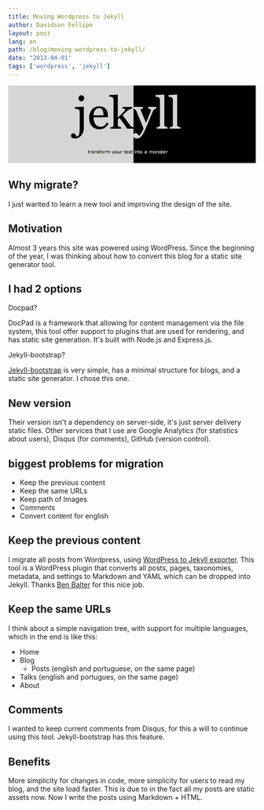 ```yaml
---
title: Moving Wordpress to Jekyll
author: Davidson Fellipe
layout: post
lang: en
path: /blog/moving-wordpress-to-jekyll/
date: "2013-04-01"
tags: ['wordpress', 'jekyll']
---
```


![jekyll](./jekyll.png)

## Why migrate?

I just wanted to learn a new tool and improving the design of the site.

## Motivation

Almost 3 years this site was powered using WordPress. Since the beginning of the year, I was thinking about how to convert this blog for a static site generator tool.


## I had 2 options

Docpad?

DocPad is a framework that allowing for content management via the file system, this tool offer support to plugins that are used for rendering, and has static site generation. It's built with Node.js and Express.js.

Jekyll-bootstrap?

[Jekyll-bootstrap](http://jekyllbootstrap.com/) is very simple, has a minimal structure for blogs, and a static site generator. I chose this one.

## New version

Their version isn't a dependency on server-side, it's just server delivery static files. Other services that I use are Google Analytics (for statistics about users), Disqus (for comments), GitHub (version control).

## biggest problems for migration

* Keep the previous content
* Keep the same URLs
* Keep path of Images
* Comments
* Convert content for english

## Keep the previous content

I migrate all posts from Wordpress, using [WordPress to Jekyll exporter](https://github.com/benbalter/wordpress-to-jekyll-exporter). This tool is a WordPress plugin that converts all posts, pages, taxonomies, metadata, and settings to Markdown and YAML which can be dropped into Jekyll. Thanks [Ben Balter](https://github.com/benbalter) for this nice job.

## Keep the same URLs

I think about a simple navigation tree, with support for multiple languages, which in the end is like this:

* Home
* Blog
  * Posts (english and portuguese, on the same page)
* Talks (english and portugues, on the same page)
* About

## Comments

I wanted to keep current comments from Disqus, for this a will to continue using this tool. Jekyll-bootstrap has this feature.

## Benefits

More simplicity for changes in code, more simplicity for users to read my blog, and the site load faster. This is due to in the fact all my posts are static assets now. Now I write the posts using Markdown + HTML.
